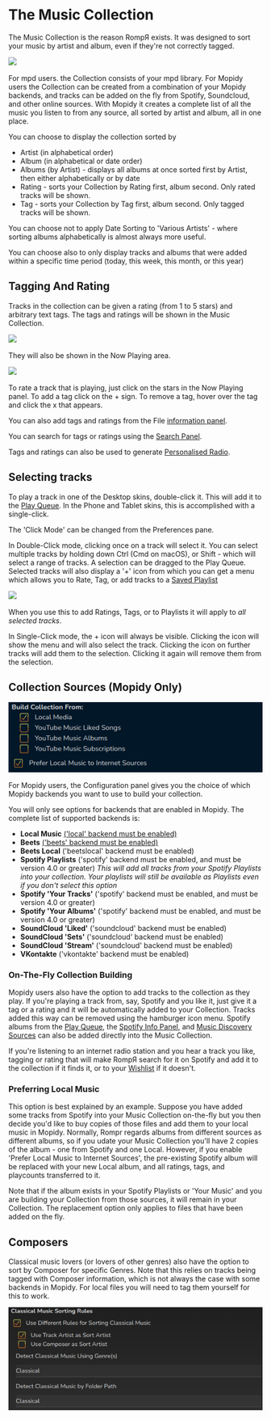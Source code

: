 # The Music Collection

The Music Collection is the reason RompЯ exists. It was designed to sort your music by artist and album, even if they're not correctly tagged.

![](images/collectionnew.png)

For mpd users. the Collection consists of your mpd library. For Mopidy users the Collection can be created from a combination of your Mopidy backends, and tracks can be added on the fly from Spotify, Soundcloud, and other online sources. With Mopidy it creates a complete list of all the music you listen to from any source, all sorted by artist and album, all in one place.

You can choose to display the collection sorted by

* Artist (in alphabetical order)
* Album (in alphabetical or date order)
* Albums (by Artist) - displays all albums at once sorted first by Artist, then either alphabetically or by date
* Rating - sorts your Collection by Rating first, album second. Only rated tracks will be shown.
* Tag - sorts your Collection by Tag first, album second. Only tagged tracks will be shown.

You can choose not to apply Date Sorting to 'Various Artists' - where sorting albums alphabetically is almost always more useful.

You can choose also to only display tracks and albums that were added within a specific time period (today, this week, this month, or this year)

## Tagging And Rating

Tracks in the collection can be given a rating (from 1 to 5 stars) and arbitrary text tags. The tags and ratings will be shown in the Music Collection.

![](images/taggedtrack1.png)

They will also be shown in the Now Playing area.

![](images/taggedtrack2.png)

To rate a track that is playing, just click on the stars in the Now Playing panel. To add a tag click on the + sign. To remove a tag, hover over the tag and click the x that appears.

You can also add tags and ratings from the File [information panel](/RompR/The-Info-Panel).

You can search for tags or ratings using the [Search Panel](/RompR/Searching-For-Music).

Tags and ratings can also be used to generate [Personalised Radio](/RompR/Personalised-Radio).

## Selecting tracks

To play a track in one of the Desktop skins, double-click it. This will add it to the [Play Queue](/RompR/The-Playlist). In the Phone and Tablet skins, this is accomplished with a single-click.

The 'Click Mode' can be changed from the Preferences pane.

In Double-Click mode, clicking once on a track will select it. You can select multiple tracks by holding down Ctrl (Cmd on macOS), or Shift - which will select a range of tracks. A selection can be dragged to the Play Queue. Selected tracks will also display a '+' icon from which you can get a menu which allows you to Rate, Tag, or add tracks to a [Saved Playlist](/RompR/Using-Saved-Playlists)

![](images/albummenu.png)

When you use this to add Ratings, Tags, or to Playlists it will apply to *all selected tracks*.

In Single-Click mode, the + icon will always be visible. Clicking the icon will show the menu and will also select the track. Clicking the icon on further tracks will add them to the selection. Clicking it again will remove them from the selection.

## Collection Sources (Mopidy Only)

![](images/buildcollectionfrom.png)

For Mopidy users, the Configuration panel gives you the choice of which Mopidy backends you want to use to build your collection.

You will only see options for backends that are enabled in Mopidy. The complete list of supported backends is:

* **Local Music** [('local' backend must be enabled)](/RompR/Rompr-And-Mopidy)
* **Beets** [('beets' backend must be enabled)](/RompR/Rompr-And-Mopidy)
* **Beets Local** ('beetslocal' backend must be enabled)
* **Spotify Playlists** ('spotify' backend must be enabled, and must be version 4.0 or greater) *This will add all tracks from your Spotify Playlists into your collection. Your playlists will still be available as Playlists even if you don't select this option*
* **Spotify 'Your Tracks'** ('spotify' backend must be enabled, and must be version 4.0 or greater)
* **Spotify 'Your Albums'** ('spotify' backend must be enabled, and must be version 4.0 or greater)
* **SoundCloud 'Liked'** ('soundcloud' backend must be enabled)
* **SoundCloud 'Sets'** ('soundcloud' backend must be enabled)
* **SoundCloud 'Stream'** ('soundcloud' backend must be enabled)
* **VKontakte** ('vkontakte' backend must be enabled)

### On-The-Fly Collection Building

Mopidy users also have the option to add tracks to the collection as they play. If you're playing a track from, say, Spotify and you like it, just give it a tag or a rating and it will be automatically added to your Collection. Tracks added this way can be removed using the hamburger icon menu. Spotify albums from the [Play Queue](/RompR/The-Playlist), the [Spotify Info Panel](/RompR/The-Info-Panel), and [Music Discovery Sources](/RompR/Music-Discovery) can also be added directly into the Music Collection.

If you're listening to an internet radio station and you hear a track you like, tagging or rating that will make RompЯ search for it on Spotify and add it to the collection if it finds it, or to your [Wishlist](/RompR/The-Wishlist) if it doesn't.

### Preferring Local Music

This option is best explained by an example. Suppose you have added some tracks from Spotify into your Music Collection on-the-fly but you then decide you'd like to buy copies of those files and add them to your local music in Mopidy. Normally, Rompr regards albums from different sources as different albums, so if you udate your Music Collection you'll have 2 copies of the album - one from Spotify and one Local. However, if you enable 'Prefer Local Music to Internet Sources', the pre-existing Spotify album will be replaced with your new Local album, and all ratings, tags, and playcounts transferred to it.

Note that if the album exists in your Spotify Playlists or 'Your Music' and you are building your Collection from those sources, it will remain in your Collection. The replacement option only applies to files that have been added on the fly.


## Composers

Classical music lovers (or lovers of other genres) also have the option to sort by Composer for specific Genres. Note that this relies on tracks being tagged with Composer information, which is not always the case with some backends in Mopidy. For local files you will need to tag them yourself for this to work.

![](images/composersort.png)
